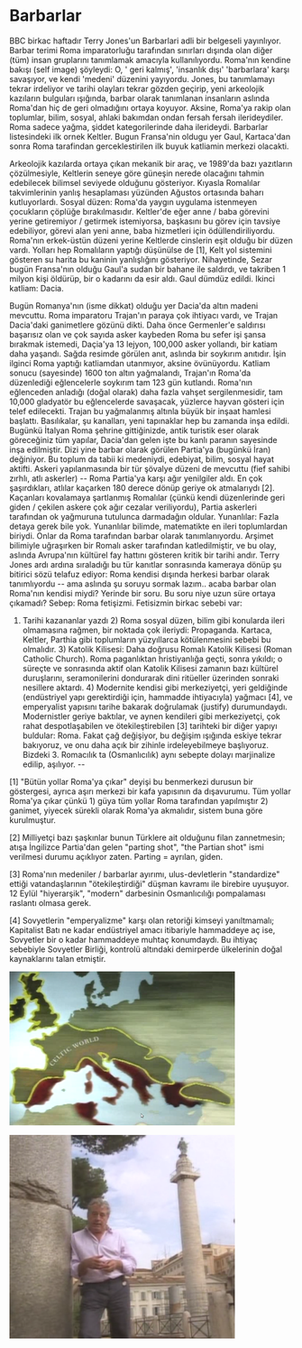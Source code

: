 # Barbarlar

BBC birkac haftadır Terry Jones'un Barbarlari adli bir belgeseli
yayınlıyor. Barbar terimi Roma imparatorluğu tarafından sınırları
dışında olan diğer (tüm) insan gruplarını tanımlamak amacıyla
kullanılıyordu. Roma'nın kendine bakışı (self image) şöyleydi: O, '
geri kalmış', 'insanlık dışı' 'barbarlara' karşı savaşıyor, ve kendi
'medeni' düzenini yayıyordu.  Jones, bu tanımlamayı tekrar irdeliyor
ve tarihi olayları tekrar gözden geçirip, yeni arkeolojik kazıların
bulguları ışığında, barbar olarak tanımlanan insanların aslında
Roma'dan hiç de geri olmadığını ortaya koyuyor. Aksine, Roma'ya rakip
olan toplumlar, bilim, sosyal, ahlaki bakımdan ondan fersah fersah
ilerideydiler. Roma sadece yağma, şiddet kategorilerinde daha
ilerideydi.  Barbarlar listesindeki ilk ornek Keltler. Bugun
Fransa'nin oldugu yer Gaul, Kartaca'dan sonra Roma tarafindan
gerceklestirilen ilk buyuk katliamin merkezi olacakti.

Arkeolojik kazılarda ortaya çıkan mekanik bir araç, ve 1989'da bazı
yazıtların çözülmesiyle, Keltlerin seneye göre güneşin nerede
olacağını tahmin edebilecek bilimsel seviyede olduğunu
gösteriyor. Kıyasla Romalılar takvimlerinin yanlış hesaplaması
yüzünden Ağustos ortasında baharı kutluyorlardı. Sosyal düzen: Roma'da
yaygın uygulama istenmeyen çocukların çöplüğe
bırakılmasıdır. Keltler'de eğer anne / baba görevini yerine
getiremiyor / getirmek istemiyorsa, başkasını bu görev için tavsiye
edebiliyor, görevi alan yeni anne, baba hizmetleri için
ödüllendiriliyordu. Roma'nın erkek-üstün düzeni yerine Keltlerde
cinslerin eşit olduğu bir düzen vardı.  Yolları hep Romalıların
yaptığı düşünülse de [1], Kelt yol sistemini gösteren su harita bu
kaninin yanlışlığını gösteriyor.  Nihayetinde, Sezar bugün Fransa'nın
olduğu Gaul'a sudan bir bahane ile saldırdı, ve takriben 1 milyon kişi
öldürüp, bir o kadarını da esir aldı. Gaul dümdüz edildi.  Ikinci
katliam: Dacia.

Bugün Romanya'nın (isme dikkat) olduğu yer Dacia'da
altın madeni mevcuttu. Roma imparatoru Trajan'ın paraya çok ihtiyacı
vardı, ve Trajan Dacia'daki ganimetlere gözünü dikti. Daha önce
Germenler'e saldırısı başarısız olan ve çok sayıda asker kaybeden Roma
bu sefer işi şansa bırakmak istemedi, Daçia'ya 13 lejyon, 100,000
asker yollandı, bir katiam daha yaşandı. Sağda resimde görülen anıt,
aslında bir soykırım anıtıdır. İşin ilginci Roma yaptığı katliamdan
utanmıyor, aksine övünüyordu. Katliam sonucu (sayesinde) 1600 ton
altın yağmalandı, Trajan'ın Roma'da düzenlediği eğlencelerle soykırım
tam 123 gün kutlandı. Roma'nın eğlenceden anladığı (doğal olarak) daha
fazla vahşet sergilenmesidir, tam 10,000 gladyatör bu eğlencelerde
savaşacak, yüzlerce hayvan gösteri için telef edilecekti.  Trajan bu
yağmalanmış altınla büyük bir inşaat hamlesi başlattı. Basılıkalar, şu
kanalları, yeni tapınaklar hep bu zamanda inşa edildi. Bugünkü İtalyan
Roma şehrine gittiğinizde, antik turistik eser olarak göreceğiniz tüm
yapılar, Dacia'dan gelen işte bu kanlı paranın sayesinde inşa
edilmiştir.  Dizi yine barbar olarak görülen Partia'ya (bugünkü İran)
değiniyor. Bu toplum da tabii ki medeniydi, edebiyat, bilim, sosyal
hayat aktifti. Askeri yapılanmasında bir tür şövalye düzeni de
mevcuttu (fief sahibi zırhlı, atlı askerler) -- Roma Partia'ya karşı
ağır yenilgiler aldı. En çok şaşırdıkları, atlılar kaçarken 180 derece
dönüp geriye ok atmalarıydı [2]. Kaçanları kovalamaya şartlanmış
Romalılar (çünkü kendi düzenlerinde geri giden / çekilen askere çok
ağır cezalar veriliyordu), Partia askerleri tarafından ok yağmuruna
tutulunca darmadağın oldular.  Yunanlılar: Fazla detaya gerek bile
yok. Yunanlılar bilimde, matematikte en ileri toplumlardan
biriydi. Onlar da Roma tarafından barbar olarak
tanımlanıyordu. Arşimet bilimiyle uğraşırken bir Romalı asker
tarafından katledilmiştir, ve bu olay, aslında Avrupa'nın kültürel fay
hattını gösteren kritik bir tarihi andır.  Terry Jones ardı ardına
sıraladığı bu tür kanıtlar sonrasında kameraya dönüp şu bitirici sözü
telafuz ediyor: Roma kendisi dışında herkesi barbar olarak
tanımlıyordu -- ama aslında şu soruyu sormak lazım.. acaba barbar olan
Roma'nın kendisi miydi?  Yerinde bir soru. Bu soru niye uzun süre
ortaya çıkamadı? Sebep: Roma fetişizmi.  Fetisizmin birkac sebebi
var:

1) Tarihi kazananlar yazdı 2) Roma sosyal düzen, bilim gibi konularda
ileri olmamasına rağmen, bir noktada çok ileriydi:
Propaganda. Kartaca, Keltler, Parthia gibi toplumların yüzyıllarca
kötülenmesini sebebi bu olmalıdır.  3) Katolik Kilisesi: Daha doğrusu
Romalı Katolik Kilisesi (Roman Catholic Church). Roma paganlıktan
hristiyanlığa geçti, sonra yıkıldı; o süreçte ve sonrasında aktif olan
Katolik Kilisesi zamanın bazı kültürel duruşlarını, seramonilerini
dondurarak dini ritüeller üzerinden sonraki nesillere aktardı.  4)
Modernite kendisi gibi merkeziyetçi, yeri geldiğinde (endüstriyel yapı
gerektirdiği için, hammadde ihtiyacıyla) yağmacı [4], ve emperyalist
yapısını tarihe bakarak doğrulamak (justify)
durumundaydı. Modernistler geriye baktılar, ve aynen kendileri gibi
merkeziyetçi, çok rahat despotlaşabilen ve ötekileştirebilen [3]
tarihteki bir diğer yapıyı buldular: Roma.  Fakat çağ değişiyor, bu
değişim ışığında eskiye tekrar bakıyoruz, ve onu daha açık bir zihinle
irdeleyebilmeye başlıyoruz. Bizdeki 3. Romacılık ta (Osmanlıcılık)
aynı sebepte dolayı marjinalize edilip, aşılıyor.  --

[1] "Bütün yollar Roma'ya çıkar" deyişi bu benmerkezi durusun bir
göstergesi, ayrıca aşırı merkezi bir kafa yapısının da dışavurumu. Tüm
yollar Roma'ya çıkar çünkü 1) güya tüm yollar Roma tarafından
yapılmıştır 2) ganimet, yiyecek sürekli olarak Roma'ya akmalıdır,
sistem buna göre kurulmuştur.

[2] Milliyetçi bazı şaşkınlar bunun Türklere ait olduğunu filan
zannetmesin; atışa İngilizce Partia'dan gelen "parting shot", "the
Partian shot" ismi verilmesi durumu açıklıyor zaten. Parting =
ayrılan, giden.

[3] Roma'nın medeniler / barbarlar ayırımı, ulus-devletlerin
"standardize" ettiği vatandaşlarının "ötekileştirdiği" düşman kavramı
ile birebire uyuşuyor. 12 Eylül "hiyerarşik", "modern" darbesinin
Osmanlıcılığı pompalaması raslantı olmasa gerek.

[4] Sovyetlerin "emperyalizme" karşı olan retoriği kimseyi
yanıltmamalı; Kapitalist Batı ne kadar endüstriyel amacı itibariyle
hammaddeye aç ise, Sovyetler bir o kadar hammaddeye muhtaç
konumdaydı. Bu ihtiyaç sebebiyle Sovyetler Birliği, kontrolü altındaki
demirperde ülkelerinin doğal kaynaklarını talan etmiştir.

![](kelts.png)

![](soykirim-anit.png)
